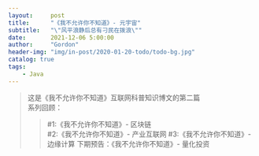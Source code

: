 ```yaml
---
layout:     post
title:      "《我不允许你不知道》- 元宇宙"
subtitle:   "\"风平浪静后总有刁民在拨浪\""
date:       2021-12-06 5:00:00
author:     "Gordon"
header-img: "img/in-post/2020-01-20-todo/todo-bg.jpg"
catalog: true
tags:
    - Java
---
```


> 这是《我不允许你不知道》互联网科普知识博文的第二篇   
> 系列回顾：
>>  #1:《我不允许你不知道》- 区块链   	
>>  #2:《我不允许你不知道》- 产业互联网
>>  #3:《我不允许你不知道》- 边缘计算 
> 下期预告：《我不允许你不知道》- 量化投资

